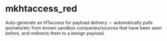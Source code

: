 # mkhtaccess_red
Auto-generate an HTaccess for payload delivery -- automatically pulls ips/nets/etc from known sandbox companies/sources that have been seen before, and redirects them to a benign payload.
